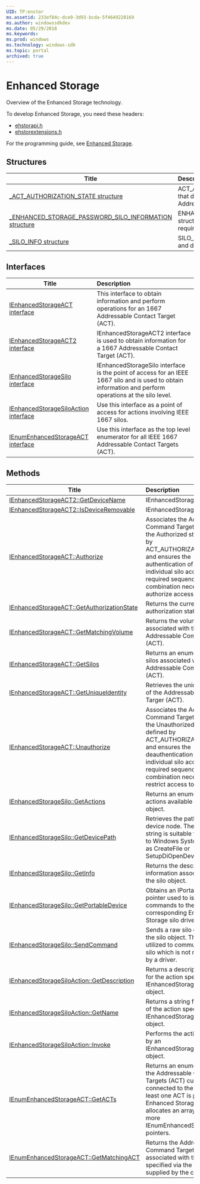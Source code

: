 ```yaml
---
UID: TP:enstor
ms.assetid: 233ef84c-dce9-3d93-bcda-5f4649228169
ms.author: windowssdkdev
ms.date: 05/29/2018
ms.keywords: 
ms.prod: windows
ms.technology: windows-sdk
ms.topic: portal
archived: true
---
```


# Enhanced Storage



Overview of the Enhanced Storage technology.

To develop Enhanced Storage, you need these headers:

 * [ehstorapi.h](..\ehstorapi\index.md)
 * [ehstorextensions.h](..\ehstorextensions\index.md)

For the programming guide, see [Enhanced Storage](/previous-versions/windows/desktop/enstor).

## Structures

| Title   | Description   |
| ---- |:---- |
| [_ACT_AUTHORIZATION_STATE structure](..\ehstorapi\ns-ehstorapi-_act_authorization_state.md) | ACT_AUTHORIZATION_STATE structure contains data that describes the current authorization state of a Addressable Command Target (ACT). |
| [_ENHANCED_STORAGE_PASSWORD_SILO_INFORMATION structure](..\ehstorextensions\ns-ehstorextensions-_enhanced_storage_password_silo_information.md) | ENHANCED_STORAGE_PASSWORD_SILO_INFORMATION structure contains data that defines the capabilities and requirements of a password silo. |
| [_SILO_INFO structure](..\ehstorapi\ns-ehstorapi-_silo_info.md) | SILO_INFO structure contains information that identifies and describes the silo. |

## Interfaces

| Title   | Description   |
| ---- |:---- |
| [IEnhancedStorageACT interface](..\ehstorapi\nn-ehstorapi-ienhancedstorageact.md) | This interface to obtain information and perform operations for an 1667 Addressable Contact Target (ACT). |
| [IEnhancedStorageACT2 interface](..\ehstorapi\nn-ehstorapi-ienhancedstorageact2.md) | IEnhancedStorageACT2 interface is used to obtain information for a 1667 Addressable Contact Target (ACT). |
| [IEnhancedStorageSilo interface](..\ehstorapi\nn-ehstorapi-ienhancedstoragesilo.md) | IEnhancedStorageSilo interface is the point of access for an IEEE 1667 silo and is used to obtain information and perform operations at the silo level. |
| [IEnhancedStorageSiloAction interface](..\ehstorapi\nn-ehstorapi-ienhancedstoragesiloaction.md) | Use this interface as a point of access for actions involving IEEE 1667 silos. |
| [IEnumEnhancedStorageACT interface](..\ehstorapi\nn-ehstorapi-ienumenhancedstorageact.md) | Use this interface as the top level enumerator for all IEEE 1667 Addressable Contact Targets (ACT). |

## Methods

| Title   | Description   |
| ---- |:---- |
| [IEnhancedStorageACT2::GetDeviceName](..\ehstorapi\nf-ehstorapi-ienhancedstorageact2-getdevicename.md) | IEnhancedStorageACT2 |
| [IEnhancedStorageACT2::IsDeviceRemovable](..\ehstorapi\nf-ehstorapi-ienhancedstorageact2-isdeviceremovable.md) | IEnhancedStorageACT2 |
| [IEnhancedStorageACT::Authorize](..\ehstorapi\nf-ehstorapi-ienhancedstorageact-authorize.md) | Associates the Addressable Command Target (ACT) with the Authorized state defined by ACT_AUTHORIZATION_STATE, and ensures the authentication of each individual silo according to the required sequence and logical combination necessary to authorize access to the ACT. |
| [IEnhancedStorageACT::GetAuthorizationState](..\ehstorapi\nf-ehstorapi-ienhancedstorageact-getauthorizationstate.md) | Returns the current authorization state of the ACT. |
| [IEnhancedStorageACT::GetMatchingVolume](..\ehstorapi\nf-ehstorapi-ienhancedstorageact-getmatchingvolume.md) | Returns the volume associated with the Addressable Command Target (ACT). |
| [IEnhancedStorageACT::GetSilos](..\ehstorapi\nf-ehstorapi-ienhancedstorageact-getsilos.md) | Returns an enumeration of all silos associated with the Addressable Command Target (ACT). |
| [IEnhancedStorageACT::GetUniqueIdentity](..\ehstorapi\nf-ehstorapi-ienhancedstorageact-getuniqueidentity.md) | Retrieves the unique identity of the Addressable Command Targer (ACT). |
| [IEnhancedStorageACT::Unauthorize](..\ehstorapi\nf-ehstorapi-ienhancedstorageact-unauthorize.md) | Associates the Addressable Command Target (ACT) with the Unauthorized state defined by ACT_AUTHORIZATION_STATE, and ensures the deauthentication of each individual silo according to the required sequence and logical combination necessary to restrict access to the ACT. |
| [IEnhancedStorageSilo::GetActions](..\ehstorapi\nf-ehstorapi-ienhancedstoragesilo-getactions.md) | Returns an enumeration of all actions available to the silo object. |
| [IEnhancedStorageSilo::GetDevicePath](..\ehstorapi\nf-ehstorapi-ienhancedstoragesilo-getdevicepath.md) | Retrieves the path to the silo device node. The returned string is suitable for passing to Windows System APIs such as CreateFile or SetupDiOpenDeviceInterface. |
| [IEnhancedStorageSilo::GetInfo](..\ehstorapi\nf-ehstorapi-ienhancedstoragesilo-getinfo.md) | Returns the descriptive information associated with the silo object. |
| [IEnhancedStorageSilo::GetPortableDevice](..\ehstorapi\nf-ehstorapi-ienhancedstoragesilo-getportabledevice.md) | Obtains an IPortableDevice pointer used to issue commands to the corresponding Enhanced Storage silo driver. |
| [IEnhancedStorageSilo::SendCommand](..\ehstorapi\nf-ehstorapi-ienhancedstoragesilo-sendcommand.md) | Sends a raw silo command to the silo object. This method is utilized to communicate with a silo which is not represented by a driver. |
| [IEnhancedStorageSiloAction::GetDescription](..\ehstorapi\nf-ehstorapi-ienhancedstoragesiloaction-getdescription.md) | Returns a descriptive string for the action specified by the IEnhancedStorageSiloAction object. |
| [IEnhancedStorageSiloAction::GetName](..\ehstorapi\nf-ehstorapi-ienhancedstoragesiloaction-getname.md) | Returns a string for the name of the action specified by the IEnhancedStorageSiloAction object. |
| [IEnhancedStorageSiloAction::Invoke](..\ehstorapi\nf-ehstorapi-ienhancedstoragesiloaction-invoke.md) | Performs the action specified by an IEnhancedStorageSiloAction object. |
| [IEnumEnhancedStorageACT::GetACTs](..\ehstorapi\nf-ehstorapi-ienumenhancedstorageact-getacts.md) | Returns an enumeration of all the Addressable Command Targets (ACT) currently connected to the system. If at least one ACT is present, the Enhanced Storage API allocates an array of 1 or more IEnumEnhancedStorageACT pointers. |
| [IEnumEnhancedStorageACT::GetMatchingACT](..\ehstorapi\nf-ehstorapi-ienumenhancedstorageact-getmatchingact.md) | Returns the Addressable Command Target (ACT) associated with the volume specified via the string supplied by the client. |
